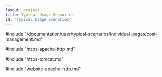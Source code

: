 ```yaml
---
layout: project
title: Typical Usage Scenarios
id: "Typical Usage Scenarios"
---
```


#include "/documentation/user/typical-scenarios/individual-pages/cost-management.md" 

#include "https-apache-http.md"

#include "https-tomcat.md"

#include "website-apache-http.md"